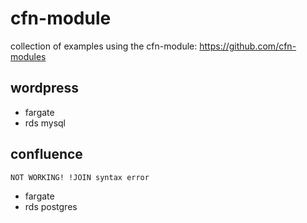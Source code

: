 # cfn-module

collection of examples using the cfn-module: https://github.com/cfn-modules

## wordpress

- fargate 
- rds mysql

## confluence

    NOT WORKING! !JOIN syntax error

- fargate 
- rds postgres 